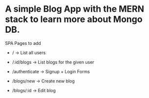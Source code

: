 # A simple Blog App with the MERN stack to learn more about Mongo DB.

SPA Pages to add

- / -> List all users

- /:id/blogs -> List blogs for the given user 

- /authenticate -> Signup + Login Forms

- /blogs/new -> Create new blog

- /blogs/:id -> Edit blog